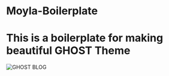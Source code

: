 # Moyla-Boilerplate
 # This is a boilerplate for making beautiful GHOST Theme
 ![GHOST BLOG](http://cdn.appstorm.net/web.appstorm.net/web/files/2013/10/Ghost_icon.png)
